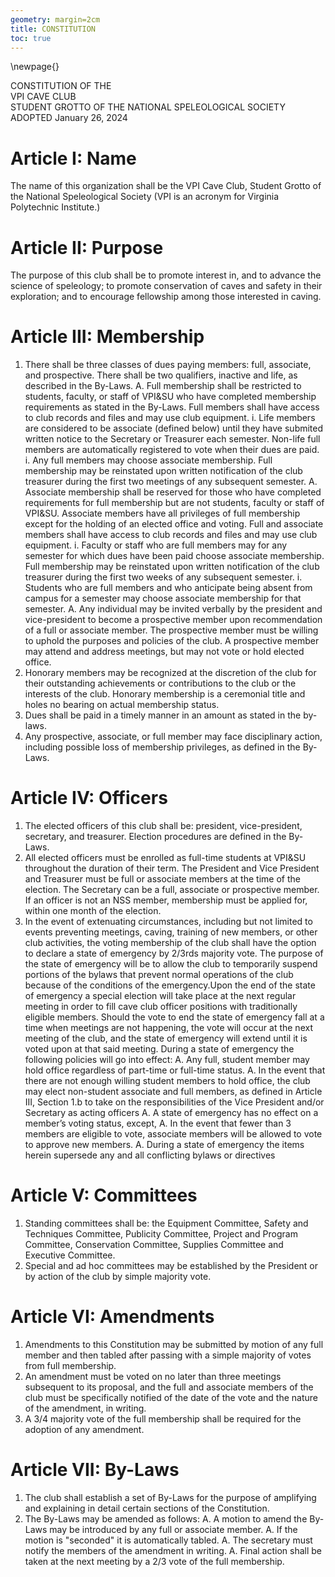 ```yaml
---
geometry: margin=2cm
title: CONSTITUTION
toc: true
---
```

\newpage{}

CONSTITUTION OF THE  
VPI CAVE CLUB  
STUDENT GROTTO OF THE NATIONAL SPELEOLOGICAL SOCIETY  
ADOPTED January 26, 2024


# Article I: Name
The name of this organization shall be the VPI Cave Club, Student Grotto of the National Speleological Society (VPI is an acronym for Virginia Polytechnic Institute.)

# Article II: Purpose
The purpose of this club shall be to promote interest in, and to advance the science of speleology; to promote conservation of caves and safety in their exploration; and to encourage fellowship among those interested in caving.

# Article III: Membership
1.  There shall be three classes of dues paying members: full, associate, and prospective. There shall be two qualifiers, inactive and life, as described in the By-Laws.
    A.  Full membership shall be restricted to students, faculty, or staff of VPI&SU who have completed membership requirements as stated in the By-Laws. Full members shall have access to club records and files and may use club equipment.
        i.  Life members are considered to be associate (defined below) until they have submited written notice to the Secretary or Treasurer each semester. Non-life full members are automatically registered to vote when their dues are paid.
        i.  Any full members may choose associate membership. Full membership may be reinstated upon written notification of the club treasurer during the first two meetings of any subsequent semester.
    A.  Associate membership shall be reserved for those who have completed requirements for full membership but are not students, faculty or staff of VPI&SU. Associate members have all privileges of full membership except for the holding of an elected office and voting. Full and associate members shall have access to club records and files and may use club equipment.
        i.  Faculty or staff who are full members may for any semester for which dues have been paid choose associate membership. Full membership may be reinstated upon written notification of the club treasurer during the first two weeks of any subsequent semester.
        i.  Students who are full members and who anticipate being absent from campus for a semester may choose associate membership for that semester.
    A.  Any individual may be invited verbally by the president and vice-president to become a prospective member upon recommendation of a full or associate member. The prospective member must be willing to uphold the purposes and policies of the club. A prospective member may attend and address meetings, but may not vote or hold elected office.
1.  Honorary members may be recognized at the discretion of the club for their outstanding achievements or contributions to the club or the interests of the club. Honorary membership is a ceremonial title and holes no bearing on actual membership status.
1.  Dues shall be paid in a timely manner in an amount as stated in the by-laws.
1.  Any prospective, associate, or full member may face disciplinary action, including possible loss of membership privileges, as defined in the By-Laws.

# Article IV: Officers
1.  The elected officers of this club shall be: president, vice-president, secretary, and treasurer. Election procedures are defined in the By-Laws.
1.  All elected officers must be enrolled as full-time students at VPI&SU throughout the duration of their term. The President and Vice President and Treasurer must be full or associate members at the time of the election. The Secretary can be a full, associate or prospective member. If an officer is not an NSS member, membership must be applied for, within one month of the election.
1.  In the event of extenuating circumstances, including but not limited to events preventing meetings, caving, training of new members, or other club activities, the voting membership of the club shall have the option to declare a state of emergency by 2/3rds majority vote. The purpose of the state of emergency will be to allow the club to temporarily suspend portions of the bylaws that prevent normal operations of the club because of the conditions of the emergency.Upon the end of the state of emergency a special election will take place at the next regular meeting in order to fill cave club officer positions with traditionally eligible members. Should the vote to end the state of emergency fall at a time when meetings are not happening, the vote will occur at the next meeting of the club, and the state of emergency will extend until it is voted upon at that said meeting. During a state of emergency the following policies will go into effect:
    A.  Any full, student member may hold office regardless of part-time or full-time status.
    A.  In the event that there are not enough willing student members to hold office, the club may elect non-student associate and full members, as defined in Article III, Section 1.b to take on the responsibilities of the Vice President and/or Secretary as acting officers
    A.  A state of emergency has no effect on a member’s voting status, except,
    A.  In the event that fewer than 3 members are eligible to vote, associate members will be allowed to vote to approve new members.
    A.  During a state of emergency the items herein supersede any and all conflicting bylaws or directives

# Article V: Committees
1.  Standing committees shall be: the Equipment Committee, Safety and Techniques Committee, Publicity Committee, Project and Program Committee, Conservation Committee, Supplies Committee and Executive Committee.
1.  Special and ad hoc committees may be established by the President or by action of the club by simple majority vote.

# Article VI: Amendments
1.  Amendments to this Constitution may be submitted by motion of any full member and then tabled after passing with a simple majority of votes from full membership.
1.  An amendment must be voted on no later than three meetings subsequent to its proposal, and the full and associate members of the club must be specifically notified of the date of the vote and the nature of the amendment, in writing.
1.  A 3/4 majority vote of the full membership shall be required for the adoption of any amendment.

# Article VII: By-Laws
1.  The club shall establish a set of By-Laws for the purpose of amplifying and explaining in detail certain sections of the Constitution.
1.  The By-Laws may be amended as follows:
    A.  A motion to amend the By-Laws may be introduced by any full or associate member.
    A.  If the motion is "seconded" it is automatically tabled.
    A.  The secretary must notify the members of the amendment in writing.
    A.  Final action shall be taken at the next meeting by a 2/3 vote of the full membership.
